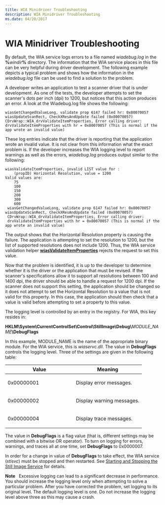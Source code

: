 ```yaml
---
title: WIA Minidriver Troubleshooting
description: WIA Minidriver Troubleshooting
ms.date: 04/20/2017
---
```


# WIA Minidriver Troubleshooting





By default, the WIA service logs errors to a file named *wiadebug.log* in the **%**<em>windir</em>**%** directory. The information that the WIA service places in this file can be very helpful during driver development. The following example depicts a typical problem and shows how the information in the *wiadebug.log* file can be used to find a solution to the problem.

A developer writes an application to test a scanner driver that is under development. As one of the tests, the developer attempts to set the scanner's dots per inch (dpi) to 1200, but notices that this action produces an error. A look at the Wiadebug.log file shows the following:

```console
wiasGetChangedValueLong, validate prop 6147 failed hr: 0x80070057
wiasUpdateScanRect, CheckXResAndUpdate failed (0x80070057)
CDrvWrap::WIA_drvValidateItemProperties, Error calling driver:
drvValidateItemProperties with hr = 0x80070057 (This is normal if the app wrote an invalid value)
```

These log entries indicate that the driver is reporting that the application wrote an invalid value. It is not clear from this information what the exact problem is. If the developer increases the WIA logging level to report warnings as well as the errors, *wiadebug.log* produces output similar to the following:

```console
wiasValidateItemProperties, invalid LIST value for : 
    (propID) Horizontal Resolution, value = 1200
Valid values are:
    75
    100
    150
    200
    300
    600
 wiasGetChangedValueLong, validate prop 6147 failed hr: 0x80070057
wiasUpdateScanRect, CheckXResAndUpdate failed (0x80070057)
 CDrvWrap::WIA_drvValidateItemProperties, Error calling driver: 
 drvValidateItemProperties with hr = 0x80070057 (This is normal if the app wrote an invalid value)
```

The output shows that the Horizontal Resolution property is causing the failure. The application is attempting to set the resolution to 1200, but the list of supported resolutions does not include 1200. Thus, the WIA service validation helper [**wiasValidateItemProperties**](/windows-hardware/drivers/ddi/wiamdef/nf-wiamdef-wiasvalidateitemproperties) rejects the request to set this value.

Now that the problem is identified, it is up to the developer to determine whether it is the driver or the application that must be revised. If the scanner's specifications allow it to support all resolutions between 100 and 1400 dpi, the driver should be able to handle a request for 1200 dpi. If the scanner does not support this setting, the application should be changed so it does not attempt to set the Horizontal Resolution to a value that is not valid for this property. In this case, the application should then check that a value is valid before attempting to set a property to this value.

The logging level is controlled by an entry in the registry. For WIA, this key resides in:

**HKLM\\System\\CurrentControlSet\\Control\\StillImage\\Debug\\**<em>MODULE\_NAME</em>**\\DebugFlags**

In this example, MODULE\_NAME is the name of the appropriate binary module. For the WIA service, this is *wiaservc.dll*. The value in **DebugFlags** controls the logging level. Three of the settings are given in the following table:

<table>
<colgroup>
<col width="50%" />
<col width="50%" />
</colgroup>
<thead>
<tr class="header">
<th>Value</th>
<th>Meaning</th>
</tr>
</thead>
<tbody>
<tr class="odd">
<td><p>0x00000001</p></td>
<td><p>Display error messages.</p></td>
</tr>
<tr class="even">
<td><p>0x00000002</p></td>
<td><p>Display warning messages.</p></td>
</tr>
<tr class="odd">
<td><p>0x00000004</p></td>
<td><p>Display trace messages.</p></td>
</tr>
</tbody>
</table>

The value in **DebugFlags** is a flag value (that is, different settings may be combined with a bitwise OR operator). To turn on logging for errors, warnings, and traces all at one time, set **DebugFlags** to 0x0000007.

In order for a change in value of **DebugFlags** to take effect, the WIA service (*stisvc*) must be stopped and then restarted. See [Starting and Stopping the Still Image Service](starting-and-stopping-the-still-image-service.md) for details.

**Note**   Excessive logging can lead to a significant decrease in performance. You should increase the logging level only when attempting to solve a particular problem. After you have corrected the problem, set logging to its original level. The default logging level is one. Do not increase the logging level above three as this may cause a crash.
